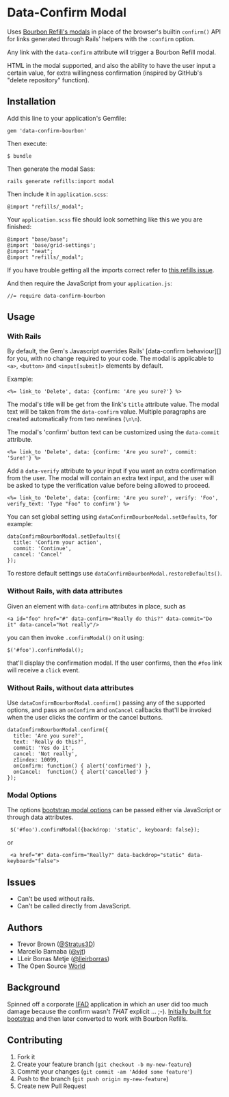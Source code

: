 # Data-Confirm Modal

Uses [Bourbon Refill's modals](http://refills.bourbon.io/components/#modal)
in place of the browser's builtin `confirm()` API for links generated through Rails'
helpers with the `:confirm` option.

Any link with the `data-confirm` attribute will trigger a Bourbon Refill modal.

HTML in the modal supported, and also the ability to have the user input a
certain value, for extra willingness confirmation (inspired by GitHub's
"delete repository" function).

## Installation

Add this line to your application's Gemfile:

    gem 'data-confirm-bourbon'

Then execute:

    $ bundle

Then generate the modal Sass:

    rails generate refills:import modal

Then include it in `application.scss`:

    @import "refills/_modal";

Your `application.scss` file should look something like this we you are finished:

    @import "base/base";
    @import 'base/grid-settings';
    @import "neat";
    @import "refills/_modal";

If you have trouble getting all the imports correct refer to [this refills issue](https://github.com/thoughtbot/refills/issues/113).

And then require the JavaScript from your `application.js`:

    //= require data-confirm-bourbon

## Usage

### With Rails

By default, the Gem's Javascript overrides Rails' [data-confirm behaviour][]
for you, with no change required to your code. The modal is applicable to
`<a>`, `<button>` and `<input[submit]>`  elements by default.

Example:

    <%= link_to 'Delete', data: {confirm: 'Are you sure?'} %>

The modal's title will be get from the link's `title` attribute value. The
modal text will be taken from the `data-confirm` value. Multiple paragraphs
are created automatically from two newlines (`\n\n`).

The modal's 'confirm' button text can be customized using the `data-commit`
attribute.

    <%= link_to 'Delete', data: {confirm: 'Are you sure?', commit: 'Sure!'} %>

Add a `data-verify` attribute to your input if you want an extra confirmation
from the user. The modal will contain an extra text input, and the user will be
asked to type the verification value before being allowed to proceed.

    <%= link_to 'Delete', data: {confirm: 'Are you sure?', verify: 'Foo', verify_text: 'Type "Foo" to confirm'} %>

You can set global setting using `dataConfirmBourbonModal.setDefaults`, for example:

    dataConfirmBourbonModal.setDefaults({
      title: 'Confirm your action',
      commit: 'Continue',
      cancel: 'Cancel'
    });

To restore default settings use `dataConfirmBourbonModal.restoreDefaults()`.

[data-confirm-behaviour]: http://api.rubyonrails.org/classes/ActionView/Helpers/UrlHelper.html

### Without Rails, with data attributes

Given an element with `data-confirm` attributes in place, such as

    <a id="foo" href="#" data-confirm="Really do this?" data-commit="Do it" data-cancel="Not really"/>

you can then invoke `.confirmModal()` on it using:

    $('#foo').confirmModal();

that'll display the confirmation modal. If the user confirms, then the `#foo`
link will receive a `click` event.

### Without Rails, without data attributes

Use `dataConfirmBourbonModal.confirm()` passing any of the supported options, and pass
an `onConfirm` and `onCancel` callbacks that'll be invoked when the user clicks
the confirm or the cancel buttons.

    dataConfirmBourbonModal.confirm({
      title: 'Are you sure?',
      text: 'Really do this?',
      commit: 'Yes do it',
      cancel: 'Not really',
      zIindex: 10099,
      onConfirm: function() { alert('confirmed') },
      onCancel:  function() { alert('cancelled') }
    });

### Modal Options

The options [bootstrap modal options](http://getbootstrap.com/javascript/#modals-options)
can be passed either via JavaScript or through data attributes.

     $('#foo').confirmModal({backdrop: 'static', keyboard: false});

or

     <a href="#" data-confirm="Really?" data-backdrop="static" data-keyboard="false">

## Issues

* Can't be used without rails.
* Can't be called directly from JavaScript.

## Authors

* Trevor Brown ([@Stratus3D](http://github.com/Stratus3D))
* Marcello Barnaba ([@vjt](https://github.com/vjt))
* LLeir Borras Metje ([@lleirborras](https://github.com/lleirborras))
* The Open Source [World](https://github.com/ifad/data-confirm-modal/graphs/contributors)

## Background

Spinned off a corporate [IFAD](http://github.com/ifad/) application in which
an user did too much damage because the confirm wasn't *THAT* explicit ... ;-). [Initially built for bootstrap](https://github.com/ifad/data-confirm-modal) and then later converted to work with Bourbon Refills.

## Contributing

1. Fork it
2. Create your feature branch (`git checkout -b my-new-feature`)
3. Commit your changes (`git commit -am 'Added some feature'`)
4. Push to the branch (`git push origin my-new-feature`)
5. Create new Pull Request
